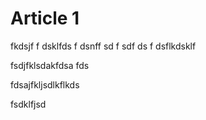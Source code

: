 # Article 1

fkdsjf f dsklfds f dsnff
sd
f
sdf
ds
f
dsflkdsklf



fsdjfklsdakfdsa
fds




fdsajfkljsdlkflkds



fsdklfjsd